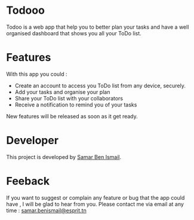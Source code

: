 # Todooo
Todoo is a web app that help you to better plan your tasks and have a well organised dashboard that shows you all your ToDo list.

# Features
With this app you could :
- Create an account to access you ToDo list from any device, securely. 
- Add your tasks and organise your plan
- Share your ToDo list with your collaborators 
- Receive a notification to remind you of your tasks 

New features will be released as soon as it get ready. 

# Developer
This project is developed by [Samar Ben Ismail](https://www.linkedin.com/in/samar-ben-ismail-56bb69142/).

# Feeback
If you want to suggest or complain any feature or bug that the app could have , I will be glad to hear from you. Please contact me via email at any time : samar.benismail@esprit.tn 


